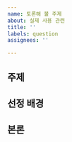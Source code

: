 ```yaml
---
name: 토론해 볼 주제
about: 실제 사용 관련
title: ''
labels: question
assignees: ''

---
```


## 주제

<!-- 제목에 작성한 문제 내용은 간략 버전.  -->

## 선정 배경

<!-- 해당 질문이 중요하다고 생각하는 이유 등에 대한 설명 작성. -->

## 본론

<!-- 문제에 대한 자세한 설명은 해당 부분에 작성. -->
